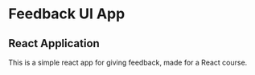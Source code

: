 # Feedback UI App

## React Application

This is a simple react app for giving feedback, made for a React course.
